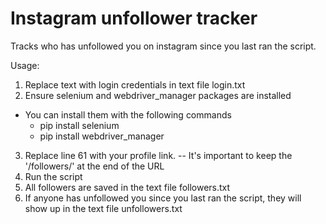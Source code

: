 # Instagram unfollower tracker
Tracks who has unfollowed you on instagram since you last ran the script.

Usage:
1. Replace text with login credentials in text file login.txt
2. Ensure selenium and webdriver_manager packages are installed
  - You can install them with the following commands
    - pip install selenium
    - pip install webdriver_manager
3. Replace line 61 with your profile link.
  -- It's important to keep the '/followers/' at the end of the URL
4. Run the script
5. All followers are saved in the text file followers.txt
6. If anyone has unfollowed you since you last ran the script, they will show up in the text file unfollowers.txt
